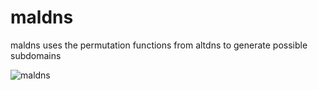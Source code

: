 # maldns
maldns uses the permutation functions from altdns to generate possible subdomains

![maldns](https://imgur.com/a/9OE2Saw)
